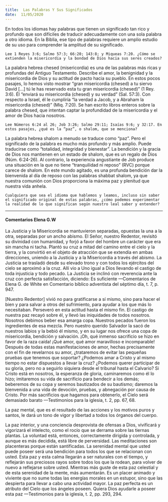 ```yaml
---
title:  Las Palabras Y Sus Significados
date:  11/05/2020
---
```


En todos los idiomas hay palabras que tienen un significado tan rico y profundo que son difíciles de traducir adecuadamente con una sola palabra a otro idioma. En la Biblia, ese tipo de palabras requiere un amplio estudio de su uso para comprender la amplitud de su significado.

`Lee 1 Reyes 3:6; Salmo 57:3; 66:20; 143:8; y Miqueas 7:20. ¿Cómo se extienden la misericordia y la bondad de Dios hacia sus seres creados?`

La palabra hebrea chesed (misericordia) es una de las palabras más ricas y profundas del Antiguo Testamento. Describe el amor, la benignidad y la misericordia de Dios y su actitud de pacto hacia su pueblo. En estos pocos pasajes, lo hemos visto mostrar “gran misericordia (chesed) a tu siervo David [...] tú le has reservado esta tu gran misericordia (chesed)” (1 Rey. 3:6). Él “enviará su misericordia (chesed) y su verdad” (Sal. 57:3). Con respecto a Israel, él le cumpliría “la verdad a Jacob, y a Abraham la misericordia (chesed)” (Miq. 7:20). Se han escrito libros enteros sobre la palabra chesed, que intentan captar la profundidad de la misericordia y el amor de Dios hacia nosotros.

`Lee Números 6:24 al 26; Job 3:26; Salmo 29:11; Isaías 9:6; y 32:17. En estos pasajes, ¿qué es la “paz”, o shalom, que se menciona?`

La palabra hebrea shalom a menudo se traduce como “paz”. Pero el significado de la palabra es mucho más profundo y más amplio. Puede traducirse como “totalidad, integridad y bienestar”. La bendición y la gracia de Dios nos mantienen en un estado de shalom, que es un regalo de Dios (Núm. 6:24-26). Al contrario, la experiencia angustiante de Job produce una situación en la que no tiene “tranquilidad ni reposo” (RVC) porque carece de shalom. En este mundo agitado, es una profunda bendición dar la bienvenida al día de reposo con las palabras shabbat shalom, ya que nuestra comunión con Dios proporciona la máxima paz y plenitud que nuestra vida anhela.

`Cualquiera que sea el idioma que hablemos y leamos, incluso sin saber el significado original de estas palabras, ¿cómo podemos experimentar la realidad de lo que significan según nuestro leal saber y entender?`

---

#### Comentarios Elena G.W

La Justicia y la Misericordia se mantuvieron separadas, opuestas la una a la otra, separadas por un ancho abismo. El Señor, nuestro Redentor, revisitó su divinidad con humanidad, y forjó a favor del hombre un carácter que era sin mancha ni tacha. Plantó su cruz a mitad del camino entre el cielo y la tierra, y la convirtió en el objeto de atracción que se extendía en ambas direcciones, uniendo a la Justicia y a la Misericordia a través del abismo. La Justicia se trasladó desde su elevado trono y con todos los ejércitos del cielo se aproximó a la cruz. Allí vio a Uno igual a Dios llevando el castigo de toda injusticia y todo pecado. La Justicia se inclinó con reverencia ante la cruz con perfecta satisfacción, diciendo: Es suficiente —Comentarios de Elena G. de White en Comentario bíblico adventista del séptimo día, t. 7, p. 947.

[Nuestro Redentor] vivió no para gratificarse a sí mismo, sino para hacer el bien y para salvar a otros del sufrimiento, para ayudar a los que más lo necesitaban. Perseveró en esta actitud hasta el mismo fin. El castigo de nuestra paz recayó sobre él, y llevó las iniquidades de todos nosotros. Nosotros debimos beber esa amarga copa. Nuestros pecados fueron los ingredientes de esa mezcla. Pero nuestro querido Salvador la sacó de nuestros labios y la bebió él mismo, y en su lugar nos ofrece una copa de misericordia, bendición y salvación. ¡Oh, qué inmenso sacrificio se hizo en favor de la raza caída! ¡Qué amor, qué amor maravilloso e incomparable! Después de todas estas manifestaciones de amor, hechas precisamente con el fin de revelarnos su amor, ¿trataremos de evitar las pequeñas pruebas que tenemos que soportar? ¿Podemos amar a Cristo y al mismo tiempo no estar dispuestos a llevar la cruz? ¿Podemos querer participar de su gloria, pero no a seguirlo siquiera desde el tribunal hasta el Calvario? Si Cristo está en nosotros, la esperanza de gloria, caminaremos como él lo hizo; imitaremos su vida de sacrificio para bendecir a los demás; beberemos de su copa y seremos bautizados de su bautismo; daremos la bienvenida a una vida de devoción, pruebas, y abnegación por causa de Cristo. Por más sacrificios que hagamos para obtenerlo, el Cielo será demasiado barato —Testimonios para la iglesia, t. 2, pp. 67, 68.

La paz mental, que es el resultado de las acciones y los motivos puros y santos, le dará un tono de vigor y libertad a todos los órganos del cuerpo.

La paz interior, y una conciencia desprovista de ofensas a Dios, vivificará y vigorizará el intelecto, como el rocío que se derrama sobre las tiernas plantas. La voluntad está, entonces, correctamente dirigida y controlada, y aunque es más decidida, está libre de perversidad. Las meditaciones son placenteras porque están santificadas. La serenidad mental que usted puede poseer será una bendición para todos los que se relacionan con usted. Esta paz y esta calma llegarán a ser naturales con el tiempo, y reflejarán sus preciosos rayos sobre todos los que la rodean, para volver de nuevo a reflejarse sobre usted. Mientras más guste de esta paz celestial y de esta serenidad de la mente, más aumentarán. Es un placer animado y viviente que no sume todas las energías morales en un estupor, sino que las despierta para llevar a cabo una actividad mayor. La paz perfecta es un atributo del Cielo que los ángeles poseen. Quiera Dios ayudarle a poseer esta paz —Testimonios para la iglesia, t. 2, pp. 293, 294.